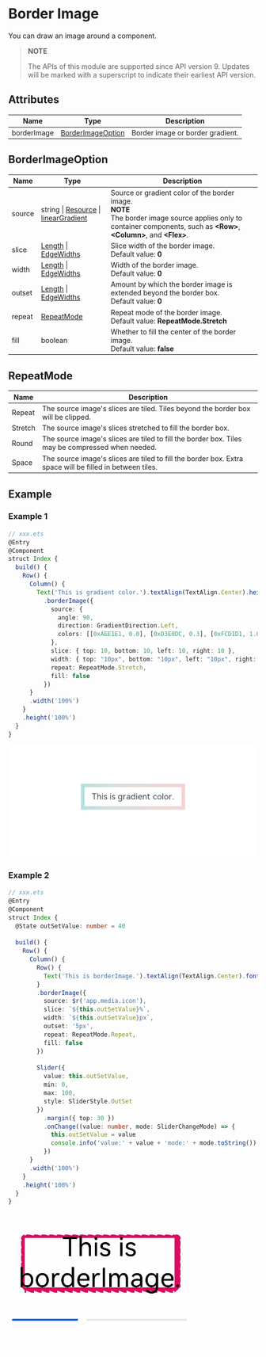 # Border Image

You can draw an image around a component.

>  **NOTE**
>
>  The APIs of this module are supported since API version 9. Updates will be marked with a superscript to indicate their earliest API version.

## Attributes

| Name        | Type                                    | Description                                     |
| ---------- | ---------------------------------------- | --------------------------------------- |
| borderImage     | [BorderImageOption](#borderimageoption) | Border image or border gradient.                           |

## BorderImageOption

| Name        | Type                                    | Description                                     |
| ---------- | ---------------------------------------- | --------------------------------------- |
| source     | string \| [Resource](ts-types.md#resource) \| [linearGradient](ts-universal-attributes-gradient-color.md) | Source or gradient color of the border image.<br>**NOTE**<br>The border image source applies only to container components, such as **\<Row>**, **\<Column>**, and **\<Flex>**.|
| slice      | [Length](ts-types.md#length) \| [EdgeWidths](ts-types.md#edgewidths9) | Slice width of the border image.<br>Default value: **0**                  |
| width      | [Length](ts-types.md#length) \| [EdgeWidths](ts-types.md#edgewidths9) | Width of the border image.<br>Default value: **0**                    |
| outset     | [Length](ts-types.md#length) \| [EdgeWidths](ts-types.md#edgewidths9) | Amount by which the border image is extended beyond the border box.<br>Default value: **0**                |
| repeat | [RepeatMode](#repeatmode)                               | Repeat mode of the border image.<br>Default value: **RepeatMode.Stretch**|
| fill       | boolean                                  | Whether to fill the center of the border image.<br>Default value: **false**              |


## RepeatMode

| Name     | Description                                 |
| ------- | ----------------------------------- |
| Repeat  | The source image's slices are tiled. Tiles beyond the border box will be clipped.         |
| Stretch | The source image's slices stretched to fill the border box.               |
| Round   | The source image's slices are tiled to fill the border box. Tiles may be compressed when needed.|
| Space   | The source image's slices are tiled to fill the border box. Extra space will be filled in between tiles.  |

## Example

### Example 1


```ts
// xxx.ets
@Entry
@Component
struct Index {
  build() {
    Row() {
      Column() {
        Text('This is gradient color.').textAlign(TextAlign.Center).height(50).width(200)
          .borderImage({
            source: {
              angle: 90,
              direction: GradientDirection.Left,
              colors: [[0xAEE1E1, 0.0], [0xD3E0DC, 0.3], [0xFCD1D1, 1.0]]
            },
            slice: { top: 10, bottom: 10, left: 10, right: 10 },
            width: { top: "10px", bottom: "10px", left: "10px", right: "10px" },
            repeat: RepeatMode.Stretch,
            fill: false
          })
      }
      .width('100%')
    }
    .height('100%')
  }
}
```

![en-us_image_borderImageGradient](figures/borderImageGradient.png)

### Example 2

```ts
// xxx.ets
@Entry
@Component
struct Index {
  @State outSetValue: number = 40

  build() {
    Row() {
      Column() {
        Row() {
          Text('This is borderImage.').textAlign(TextAlign.Center).fontSize(50)
        }
        .borderImage({
          source: $r('app.media.icon'),
          slice: `${this.outSetValue}%`,
          width: `${this.outSetValue}px`,
          outset: '5px',
          repeat: RepeatMode.Repeat,
          fill: false
        })

        Slider({
          value: this.outSetValue,
          min: 0,
          max: 100,
          style: SliderStyle.OutSet
        })
          .margin({ top: 30 })
          .onChange((value: number, mode: SliderChangeMode) => {
            this.outSetValue = value
            console.info('value:' + value + 'mode:' + mode.toString())
          })
      }
      .width('100%')
    }
    .height('100%')
  }
}
```

![zh-cn_image_borderImage](figures/borderImage.gif)
